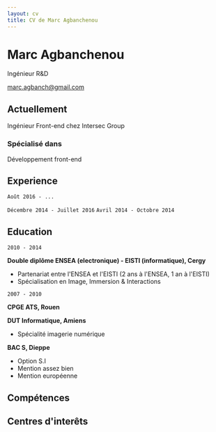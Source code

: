 ```yaml
---
layout: cv
title: CV de Marc Agbanchenou
---
```

# Marc Agbanchenou
Ingénieur R&D

<div id="webaddress">
<a href="marc.agbanch@gmail.com">marc.agbanch@gmail.com</a>
</div>


## Actuellement

Ingénieur Front-end chez Intersec Group

### Spécialisé dans

Développement front-end


## Experience

`Août 2016 - ...`

`Décembre 2014 - Juillet 2016`
`Avril 2014 - Octobre 2014`

## Education

`2010 - 2014`

__Double diplôme ENSEA (electronique) - EISTI (informatique), Cergy__

- Partenariat entre l'ENSEA et l'EISTI (2 ans à l'ENSEA, 1 an à l'EISTI)
- Spécialisation en Image, Immersion & Interactions

`2007 - 2010`

__CPGE ATS, Rouen__

__DUT Informatique, Amiens__

- Spécialité imagerie numérique 

__BAC S, Dieppe__

- Option S.I
- Mention assez bien
- Mention européenne

## Compétences

## Centres d'interêts



<!-- ### Footer

Last updated: October 7 -->


